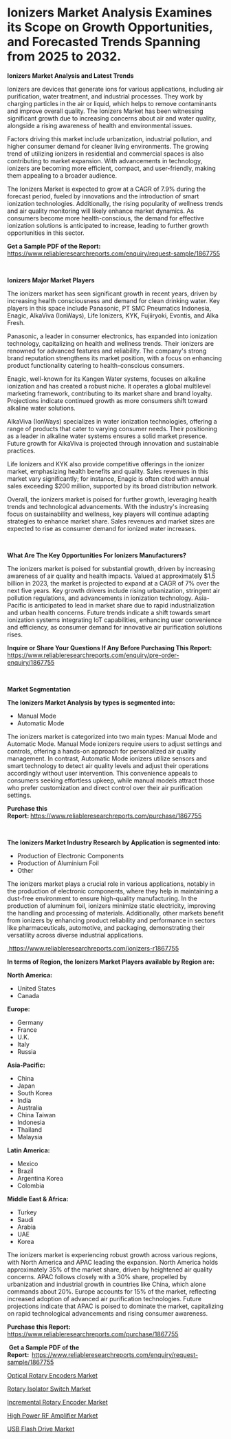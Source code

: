 <p><h1>Ionizers Market Analysis Examines its Scope on Growth Opportunities, and Forecasted Trends Spanning from 2025 to 2032.</h1></p><p><strong>Ionizers Market Analysis and Latest Trends</strong></p>
<p><p>Ionizers are devices that generate ions for various applications, including air purification, water treatment, and industrial processes. They work by charging particles in the air or liquid, which helps to remove contaminants and improve overall quality. The Ionizers Market has been witnessing significant growth due to increasing concerns about air and water quality, alongside a rising awareness of health and environmental issues.</p><p>Factors driving this market include urbanization, industrial pollution, and higher consumer demand for cleaner living environments. The growing trend of utilizing ionizers in residential and commercial spaces is also contributing to market expansion. With advancements in technology, ionizers are becoming more efficient, compact, and user-friendly, making them appealing to a broader audience.</p><p>The Ionizers Market is expected to grow at a CAGR of 7.9% during the forecast period, fueled by innovations and the introduction of smart ionization technologies. Additionally, the rising popularity of wellness trends and air quality monitoring will likely enhance market dynamics. As consumers become more health-conscious, the demand for effective ionization solutions is anticipated to increase, leading to further growth opportunities in this sector.</p></p>
<p><strong>Get a Sample PDF of the Report:&nbsp;</strong> <a href="https://www.reliableresearchreports.com/enquiry/request-sample/1867755?utm_campaign=10&utm_medium=2&utm_source=Github&utm_content=ia&utm_term=11022025&utm_id=ionizers">https://www.reliableresearchreports.com/enquiry/request-sample/1867755</a></p>
<p>&nbsp;</p>
<p><strong>Ionizers Major Market Players</strong></p>
<p><p>The ionizers market has seen significant growth in recent years, driven by increasing health consciousness and demand for clean drinking water. Key players in this space include Panasonic, PT SMC Pneumatics Indonesia, Enagic, AlkaViva (IonWays), Life Ionizers, KYK, Fujiiryoki, Evontis, and Alka Fresh. </p><p>Panasonic, a leader in consumer electronics, has expanded into ionization technology, capitalizing on health and wellness trends. Their ionizers are renowned for advanced features and reliability. The company's strong brand reputation strengthens its market position, with a focus on enhancing product functionality catering to health-conscious consumers.</p><p>Enagic, well-known for its Kangen Water systems, focuses on alkaline ionization and has created a robust niche. It operates a global multilevel marketing framework, contributing to its market share and brand loyalty. Projections indicate continued growth as more consumers shift toward alkaline water solutions.</p><p>AlkaViva (IonWays) specializes in water ionization technologies, offering a range of products that cater to varying consumer needs. Their positioning as a leader in alkaline water systems ensures a solid market presence. Future growth for AlkaViva is projected through innovation and sustainable practices.</p><p>Life Ionizers and KYK also provide competitive offerings in the ionizer market, emphasizing health benefits and quality. Sales revenues in this market vary significantly; for instance, Enagic is often cited with annual sales exceeding $200 million, supported by its broad distribution network. </p><p>Overall, the ionizers market is poised for further growth, leveraging health trends and technological advancements. With the industry's increasing focus on sustainability and wellness, key players will continue adapting strategies to enhance market share. Sales revenues and market sizes are expected to rise as consumer demand for ionized water increases.</p></p>
<p>&nbsp;</p>
<p><strong>What Are The Key Opportunities For Ionizers Manufacturers?</strong></p>
<p><p>The ionizers market is poised for substantial growth, driven by increasing awareness of air quality and health impacts. Valued at approximately $1.5 billion in 2023, the market is projected to expand at a CAGR of 7% over the next five years. Key growth drivers include rising urbanization, stringent air pollution regulations, and advancements in ionization technology. Asia-Pacific is anticipated to lead in market share due to rapid industrialization and urban health concerns. Future trends indicate a shift towards smart ionization systems integrating IoT capabilities, enhancing user convenience and efficiency, as consumer demand for innovative air purification solutions rises.</p></p>
<p><strong>Inquire or Share Your Questions If Any Before Purchasing This Report:</strong> <a href="https://www.reliableresearchreports.com/enquiry/pre-order-enquiry/1867755?utm_campaign=10&utm_medium=2&utm_source=Github&utm_content=ia&utm_term=11022025&utm_id=ionizers">https://www.reliableresearchreports.com/enquiry/pre-order-enquiry/1867755</a></p>
<p>&nbsp;</p>
<p><strong>Market Segmentation</strong></p>
<p><strong>The Ionizers Market Analysis by types is segmented into:</strong></p>
<p><ul><li>Manual Mode</li><li>Automatic Mode</li></ul></p>
<p><p>The ionizers market is categorized into two main types: Manual Mode and Automatic Mode. Manual Mode ionizers require users to adjust settings and controls, offering a hands-on approach for personalized air quality management. In contrast, Automatic Mode ionizers utilize sensors and smart technology to detect air quality levels and adjust their operations accordingly without user intervention. This convenience appeals to consumers seeking effortless upkeep, while manual models attract those who prefer customization and direct control over their air purification settings.</p></p>
<p><strong>Purchase this Report:&nbsp;</strong><a href="https://www.reliableresearchreports.com/purchase/1867755?utm_campaign=10&utm_medium=2&utm_source=Github&utm_content=ia&utm_term=11022025&utm_id=ionizers">https://www.reliableresearchreports.com/purchase/1867755</a></p>
<p>&nbsp;</p>
<p><strong>The Ionizers Market Industry Research by Application is segmented into:</strong></p>
<p><ul><li>Production of Electronic Components</li><li>Production of Aluminium Foil</li><li>Other</li></ul></p>
<p><p>The ionizers market plays a crucial role in various applications, notably in the production of electronic components, where they help in maintaining a dust-free environment to ensure high-quality manufacturing. In the production of aluminum foil, ionizers minimize static electricity, improving the handling and processing of materials. Additionally, other markets benefit from ionizers by enhancing product reliability and performance in sectors like pharmaceuticals, automotive, and packaging, demonstrating their versatility across diverse industrial applications.</p></p>
<p><a href="https://www.reliableresearchreports.com/ionizers-r1867755?utm_campaign=10&utm_medium=2&utm_source=Github&utm_content=ia&utm_term=11022025&utm_id=ionizers">&nbsp;https://www.reliableresearchreports.com/ionizers-r1867755</a></p>
<p><strong>In terms of Region, the Ionizers Market Players available by Region are:</strong></p>
<p>
    <p> <strong> North America: </strong>
        <ul>
            <li>United States</li>
            <li>Canada</li>
        </ul>
        </p> 
    <p> <strong> Europe: </strong>
        <ul>
            <li>Germany</li>
            <li>France</li>
            <li>U.K.</li>
            <li>Italy</li>
            <li>Russia</li>
        </ul>
        </p> 
    <p> <strong> Asia-Pacific: </strong>
        <ul>
            <li>China</li>
            <li>Japan</li>
            <li>South Korea</li>
            <li>India</li>
            <li>Australia</li>
            <li>China Taiwan</li>
            <li>Indonesia</li>
            <li>Thailand</li>
            <li>Malaysia</li>
        </ul>
        </p> 
    <p> <strong> Latin America: </strong>
        <ul>
            <li>Mexico</li>
            <li>Brazil</li>
            <li>Argentina Korea</li>
            <li>Colombia</li>
        </ul>
        </p> 
    <p> <strong> Middle East & Africa: </strong>
        <ul>
            <li>Turkey</li>
            <li>Saudi</li>
            <li>Arabia</li>
            <li>UAE</li>
            <li>Korea</li>
        </ul>
    </p>
    </p>
<p><p>The ionizers market is experiencing robust growth across various regions, with North America and APAC leading the expansion. North America holds approximately 35% of the market share, driven by heightened air quality concerns. APAC follows closely with a 30% share, propelled by urbanization and industrial growth in countries like China, which alone commands about 20%. Europe accounts for 15% of the market, reflecting increased adoption of advanced air purification technologies. Future projections indicate that APAC is poised to dominate the market, capitalizing on rapid technological advancements and rising consumer awareness.</p></p>
<p><strong>Purchase this Report: </strong><a href="https://www.reliableresearchreports.com/purchase/1867755?utm_campaign=10&utm_medium=2&utm_source=Github&utm_content=ia&utm_term=11022025&utm_id=ionizers">https://www.reliableresearchreports.com/purchase/1867755</a></p>
<p>&nbsp;<strong>Get a Sample PDF of the Report:&nbsp;&nbsp;</strong><a href="https://www.reliableresearchreports.com/enquiry/request-sample/1867755?utm_campaign=10&utm_medium=2&utm_source=Github&utm_content=ia&utm_term=11022025&utm_id=ionizers">https://www.reliableresearchreports.com/enquiry/request-sample/1867755</a></p>
<p><strong></strong></p>
<p><p><a href="https://github.com/berbelsagwan/Market-Research-Report-List-1/blob/main/optical-rotary-encoders-market.md?utm_campaign=10&utm_medium=2&utm_source=Github&utm_content=ia&utm_term=11022025&utm_id=ionizers">Optical Rotary Encoders Market</a></p><p><a href="https://github.com/ajayanhaizan/Market-Research-Report-List-1/blob/main/rotary-isolator-switch-market.md?utm_campaign=10&utm_medium=2&utm_source=Github&utm_content=ia&utm_term=11022025&utm_id=ionizers">Rotary Isolator Switch Market</a></p><p><a href="https://github.com/boyermaragaret8392/Market-Research-Report-List-1/blob/main/incremental-rotary-encoder-market.md?utm_campaign=10&utm_medium=2&utm_source=Github&utm_content=ia&utm_term=11022025&utm_id=ionizers">Incremental Rotary Encoder Market</a></p><p><a href="https://github.com/tselahiara/Market-Research-Report-List-1/blob/main/high-power-rf-amplifier-market.md?utm_campaign=10&utm_medium=2&utm_source=Github&utm_content=ia&utm_term=11022025&utm_id=ionizers">High Power RF Amplifier Market</a></p><p><a href="https://github.com/anuellaruska/Market-Research-Report-List-1/blob/main/usb-flash-drive-market.md?utm_campaign=10&utm_medium=2&utm_source=Github&utm_content=ia&utm_term=11022025&utm_id=ionizers">USB Flash Drive Market</a></p></p>